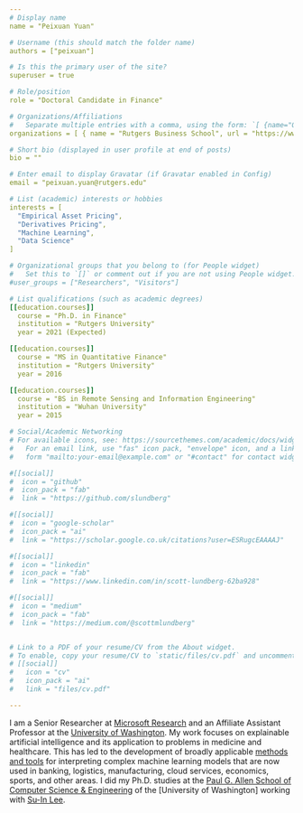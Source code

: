 ```yaml
---
# Display name
name = "Peixuan Yuan"

# Username (this should match the folder name)
authors = ["peixuan"]

# Is this the primary user of the site?
superuser = true

# Role/position
role = "Doctoral Candidate in Finance"

# Organizations/Affiliations
#   Separate multiple entries with a comma, using the form: `[ {name="Org1", url=""}, {name="Org2", url=""} ]`.
organizations = [ { name = "Rutgers Business School", url = "https://www.business.rutgers.edu/" } ]

# Short bio (displayed in user profile at end of posts)
bio = ""

# Enter email to display Gravatar (if Gravatar enabled in Config)
email = "peixuan.yuan@rutgers.edu"

# List (academic) interests or hobbies
interests = [
  "Empirical Asset Pricing",
  "Derivatives Pricing",
  "Machine Learning",
  "Data Science"
]

# Organizational groups that you belong to (for People widget)
#   Set this to `[]` or comment out if you are not using People widget.
#user_groups = ["Researchers", "Visitors"]

# List qualifications (such as academic degrees)
[[education.courses]]
  course = "Ph.D. in Finance"
  institution = "Rutgers University"
  year = 2021 (Expected)

[[education.courses]]
  course = "MS in Quantitative Finance"
  institution = "Rutgers University"
  year = 2016

[[education.courses]]
  course = "BS in Remote Sensing and Information Engineering"
  institution = "Wuhan University"
  year = 2015

# Social/Academic Networking
# For available icons, see: https://sourcethemes.com/academic/docs/widgets/#icons
#   For an email link, use "fas" icon pack, "envelope" icon, and a link in the
#   form "mailto:your-email@example.com" or "#contact" for contact widget.

#[[social]]
#  icon = "github"
#  icon_pack = "fab"
#  link = "https://github.com/slundberg"

#[[social]]
#  icon = "google-scholar"
#  icon_pack = "ai"
#  link = "https://scholar.google.co.uk/citations?user=ESRugcEAAAAJ"

#[[social]]
#  icon = "linkedin"
#  icon_pack = "fab"
#  link = "https://www.linkedin.com/in/scott-lundberg-62ba928"

#[[social]]
#  icon = "medium"
#  icon_pack = "fab"
#  link = "https://medium.com/@scottmlundberg"


# Link to a PDF of your resume/CV from the About widget.
# To enable, copy your resume/CV to `static/files/cv.pdf` and uncomment the lines below.
# [[social]]
#   icon = "cv"
#   icon_pack = "ai"
#   link = "files/cv.pdf"

---
```


I am a Senior Researcher at [Microsoft Research](https://www.microsoft.com/research) and an Affiliate Assistant Professor at the [University of Washington](https://www.washington.edu). My work focuses on explainable artificial intelligence and its application to problems in medicine and healthcare. This has led to the development of broadly applicable [methods and tools](https://github.com/slundberg/shap) for interpreting complex machine learning models that are now used in banking, logistics, manufacturing, cloud services, economics, sports, and other areas. I did my Ph.D. studies at the [Paul G. Allen School of Computer Science & Engineering](https://cs.washington.edu) of the [University of Washington] working with [Su-In Lee](https://suinlee.cs.washington.edu).
